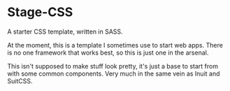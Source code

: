 Stage-CSS
=========

A starter CSS template, written in SASS.

At the moment, this is a template I sometimes use to start web apps. There is no one framework that works best, so this is just one in the arsenal.

This isn't supposed to make stuff look pretty, it's just a base to start from with some common components. Very much in the same vein as Inuit and SuitCSS.
